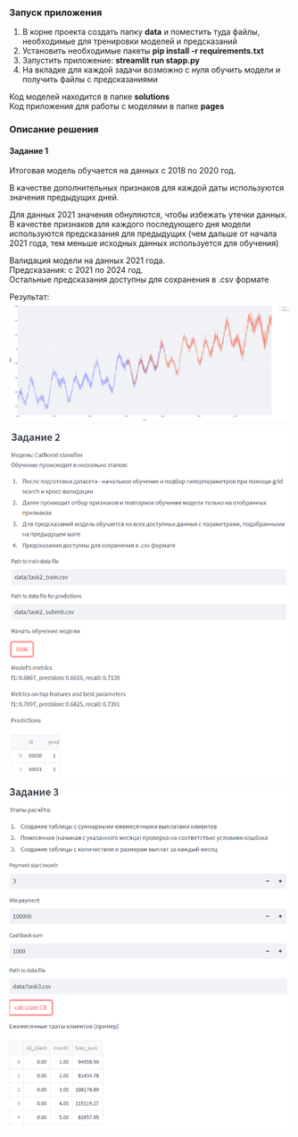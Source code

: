 ### Запуск приложения
1. В корне проекта создать папку **data** и поместить туда файлы, необходимые для тренировки моделей и предсказаний
2. Установить необходимые пакеты **pip install -r requirements.txt**
3. Запустить приложение: **streamlit run stapp.py**
4. На вкладке для каждой задачи возможно с нуля обучить модели и получить файлы с предсказаниями

Код моделей находится в папке **solutions**  
Код приложения для работы с моделями в папке **pages**

### Описание решения

#### Задание 1  
Итоговая модель обучается на данных с 2018 по 2020 год.  
  
В качестве дополнительных признаков для каждой даты используются значения
предыдущих дней.  
  
Для данных 2021 значения обнуляются, чтобы избежать утечки данных. 
В качестве признаков для каждого последующего дня модели используются 
предсказания для предыдущих (чем дальше от начала 2021 года, тем меньше
исходных данных используется для обучения)  

Валидация модели на данных 2021 года.  
Предсказания: с 2021 по 2024 год.  
Остальные предсказания доступны для сохранения в .csv формате  

Результат:
![screen](https://github.com/DDarean/BSPB_task/blob/main/src/task1-chart.PNG)

![screen](https://github.com/DDarean/BSPB_task/blob/main/src/task2.PNG)

![screen](https://github.com/DDarean/BSPB_task/blob/main/src/task3.PNG)
